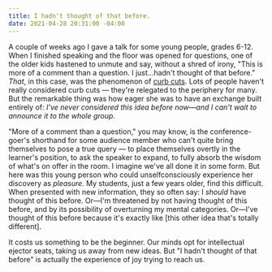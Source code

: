 ```yaml
---
title: I hadn't thought of that before.
date: 2021-04-28 20:31:00 -04:00
---
```


A couple of weeks ago I gave a talk for some young people, grades 6-12. When I finished speaking and the floor was opened for questions, one of the older kids hastened to unmute and say, without a shred of irony, "This is more of a comment than a question. I just...hadn't thought of that before." *That*, in this case, was the phenomenon of [curb cuts](https://en.wikipedia.org/wiki/Curb_cut). Lots of people haven't really considered curb cuts — they're relegated to the periphery for many. But the remarkable thing was how eager she was to have an exchange built entirely of: *I've never considered this idea before now—and I can't wait to announce it to the whole group.*

"More of a comment than a question," you may know, is the conference-goer's shorthand for some audience member who can't quite bring themselves to pose a true query — to place themselves overtly in the learner's position, to ask the speaker to expand, to fully absorb the wisdom of what's on offer in the room. I imagine we've all done it in some form. But here was this young person who could unselfconsciously experience her discovery as *pleasure.* My students, just a few years older, find this difficult. When presented with new information, they so often say: I *should* have thought of this before. Or—I'm threatened by not having thought of this before, and by its possibility of overturning my mental categories. Or—I've thought of this before because it's exactly like [this other idea that's totally different].

It costs us something to be the beginner. Our minds opt for intellectual ejector seats, taking us away from new ideas. But "I hadn't thought of that before" is actually the experience of joy trying to reach us.    

 